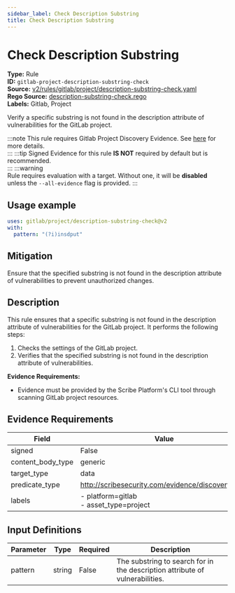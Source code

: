 ```yaml
---
sidebar_label: Check Description Substring
title: Check Description Substring
---  
```

# Check Description Substring  
**Type:** Rule  
**ID:** `gitlab-project-description-substring-check`  
**Source:** [v2/rules/gitlab/project/description-substring-check.yaml](https://github.com/scribe-public/sample-policies/blob/main/v2/rules/gitlab/project/description-substring-check.yaml)  
**Rego Source:** [description-substring-check.rego](https://github.com/scribe-public/sample-policies/blob/main/v2/rules/gitlab/project/description-substring-check.rego)  
**Labels:** Gitlab, Project  

Verify a specific substring is not found in the description attribute of vulnerabilities for the GitLab project.

:::note 
This rule requires Gitlab Project Discovery Evidence. See [here](/docs/platforms/discover#gitlab-discovery) for more details.  
::: 
:::tip 
Signed Evidence for this rule **IS NOT** required by default but is recommended.  
::: 
:::warning  
Rule requires evaluation with a target. Without one, it will be **disabled** unless the `--all-evidence` flag is provided.
::: 

## Usage example

```yaml
uses: gitlab/project/description-substring-check@v2
with:
  pattern: "(?i)insdput"
```

## Mitigation  
Ensure that the specified substring is not found in the description attribute of vulnerabilities to prevent unauthorized changes.


## Description  
This rule ensures that a specific substring is not found in the description attribute of vulnerabilities for the GitLab project.
It performs the following steps:

1. Checks the settings of the GitLab project.
2. Verifies that the specified substring is not found in the description attribute of vulnerabilities.

**Evidence Requirements:**
- Evidence must be provided by the Scribe Platform's CLI tool through scanning GitLab project resources.

## Evidence Requirements  
| Field | Value |
|-------|-------|
| signed | False |
| content_body_type | generic |
| target_type | data |
| predicate_type | http://scribesecurity.com/evidence/discovery/v0.1 |
| labels | - platform=gitlab<br/>- asset_type=project |

## Input Definitions  
| Parameter | Type | Required | Description |
|-----------|------|----------|-------------|
| pattern | string | False | The substring to search for in the description attribute of vulnerabilities. |

